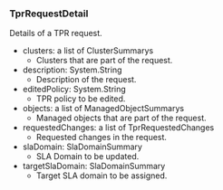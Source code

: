 ### TprRequestDetail
Details of a TPR request.

- clusters: a list of ClusterSummarys
  - Clusters that are part of the request.
- description: System.String
  - Description of the request.
- editedPolicy: System.String
  - TPR policy to be edited.
- objects: a list of ManagedObjectSummarys
  - Managed objects that are part of the request.
- requestedChanges: a list of TprRequestedChanges
  - Requested changes in the request.
- slaDomain: SlaDomainSummary
  - SLA Domain to be updated.
- targetSlaDomain: SlaDomainSummary
  - Target SLA domain to be assigned.
